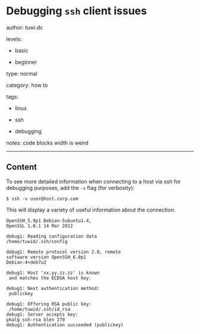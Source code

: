 # Debugging `ssh` client issues
author: tuwi.dc

levels:

  - basic

  - beginner

type: normal

category: how to

tags:

  - linux

  - ssh

  - debugging

notes: code blocks width is weird

---
## Content

To see more detailed information when connecting to a host via ssh for debugging purposes, add the `-v` flag (for verbosity):   
```
$ ssh -v user@host.corp.com
```
This will display a variety of useful information about the connection. 

 
```
OpenSSH_5.9p1 Debian-5ubuntu1.4, 
OpenSSL 1.0.1 14 Mar 2012

```
```
debug1: Reading configuration data 
/home/tuwid/.ssh/config
```
```
debug1: Remote protocol version 2.0, remote 
software version OpenSSH_6.0p1 
Debian-4+deb7u2

```

```
debug1: Host 'xx.yy.zz.zz' is known
 and matches the ECDSA host key.

```
```
debug1: Next authentication method:
 publickey
```

```
debug1: Offering RSA public key:
 /home/tuwid/.ssh/id_rsa
debug1: Server accepts key: 
pkalg ssh-rsa blen 279
debug1: Authentication succeeded (publickey)

```